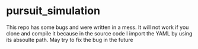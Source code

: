 # pursuit_simulation
This repo has some bugs and were written in a mess. It will not work if you clone and compile it because in the source code I import the YAML by using its absoulte path. May try to fix the bug in the future
